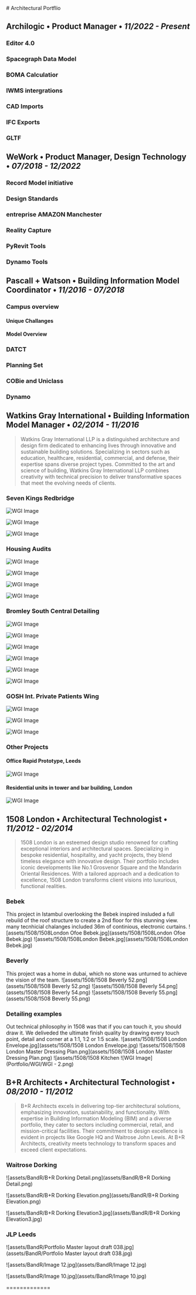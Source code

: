 <link href="style.css" rel="stylesheet">
# Architectural Portflio 

## Archilogic • Product Manager • *11/2022 - Present*  
### Editor 4.0
### Spacegraph Data Model 
### BOMA Calculatior
### IWMS intergrations 
### CAD Imports 
### IFC Exports 
### GLTF 

## WeWork • Product Manager, Design Technology • *07/2018 - 12/2022*
### Record Model initiative
### Design Standards
### entreprise AMAZON Manchester 
### Reality Capture
### PyRevit Tools
### Dynamo Tools 

## Pascall + Watson • Building Information Model Coordinator • *11/2016 - 07/2018*
### Campus overview
#### Unique Challanges
#### Model Overview 
### DATCT 
### Planning Set
### COBie and Uniclass 
### Dynamo 

## Watkins Gray International • Building Information Model Manager • *02/2014 - 11/2016*
> Watkins Gray International LLP is a distinguished architecture and design firm dedicated to enhancing lives through innovative and sustainable building solutions. Specializing in sectors such as education, healthcare, residential, commercial, and defense, their expertise spans diverse project types. Committed to the art and science of building, Watkins Gray International LLP combines creativity with technical precision to deliver transformative spaces that meet the evolving needs of clients.
### Seven Kings Redbridge

![WGI Image](assets/WGI/WGI-b13.png)

![WGI Image](assets/WGI/WGI-b14.png)

![WGI Image](assets/WGI/WGI-SevenKingsPartPlan.jpg)

### Housing Audits 
![WGI Image](assets/WGI/WGI-Audit1.jpg)

![WGI Image](assets/WGI/WGI-Audit2.jpg)

![WGI Image](assets/WGI/WGI-AuditNavis.JPG)

![WGI Image](assets/WGI/WGI-4.png)

### Bromley South Central Detailing
![WGI Image](assets/WGI/WGI-BSC-plan1.jpg)

![WGI Image](assets/WGI/WGI-BSC-plan-iso1.jpg)

![WGI Image](assets/WGI/WGI-6.png)

![WGI Image](assets/WGI/WGI-BSC-details2.jpg)

![WGI Image](assets/WGI/WGI-BSC-Detail1.jpg)

![WGI Image](assets/WGI/WGI-RoofDetail.jpg)

### GOSH Int. Private Patients Wing
![WGI Image](assets/WGI/WGI-IPP-SitePhoto.JPG)

![WGI Image](assets/WGI/WGI-IPP-002.jpg)

![WGI Image](assets/WGI/WGI-IPP-006.jpg)

### Other Projects

#### Office Rapid Prototype, Leeds
![WGI Image](assets/WGI/WGI-2.png)

#### Residential units in tower and bar building, London
![WGI Image](assets/WGI/WGI-OtherHohusing.JPG)

## 1508 London • Architectural Technologist • *11/2012 - 02/2014*
> 1508 London is an esteemed design studio renowned for crafting exceptional interiors and architectural spaces. Specializing in bespoke residential, hospitality, and yacht projects, they blend timeless elegance with innovative design. Their portfolio includes iconic developments like No.1 Grosvenor Square and the Mandarin Oriental Residences. With a tailored approach and a dedication to excellence, 1508 London transforms client visions into luxurious, functional realities.

### Bebek
This project in Istambul overlooking the Bebek inspired insluded a full rebuild of the roof structure to create a 2nd floor for this stunning view. many tecnhicial chalanges included 36m of continious, electronic curtains. 
![assets/1508/1508London Ofoe Bebek.jpg](assets/1508/1508London Ofoe Bebek.jpg)
![assets/1508/1508London Bebek.jpg](assets/1508/1508London Bebek.jpg)

### Beverly
This project was a home in dubai, which no stone was unturned to achieve the vision of the team.
![assets/1508/1508 Beverly 52.png](assets/1508/1508 Beverly 52.png)
![assets/1508/1508 Beverly 54.png](assets/1508/1508 Beverly 54.png)
![assets/1508/1508 Beverly 55.png](assets/1508/1508 Beverly 55.png)
### Detailing examples 
Out technical philosophy in 1508 was that if you can touch it, you should draw it. We deliveded the ultimate finish quality by drawing every touch point, detail and corner at a 1:1, 1:2 or 1:5 scale. 
![assets/1508/1508 London Envelope.jpg](assets/1508/1508 London Envelope.jpg)
![assets/1508/1508 London Master Dressing Plan.png](assets/1508/1508 London Master Dressing Plan.png)
![assets/1508/1508 Kitchen ![WGI Image](Portfolio/WGI/WGI - 2.png)

## B+R Architects • Architectural Technologist • *08/2010 - 11/2012*
> B+R Architects excels in delivering top-tier architectural solutions, emphasizing innovation, sustainability, and functionality. With expertise in Building Information Modeling (BIM) and a diverse portfolio, they cater to sectors including commercial, retail, and mission-critical facilities. Their commitment to design excellence is evident in projects like Google HQ and Waitrose John Lewis. At B+R Architects, creativity meets technology to transform spaces and exceed client expectations.
### Waitrose Dorking
![assets/BandR/B+R Dorking Detail.png](assets/BandR/B+R Dorking Detail.png)

![assets/BandR/B+R Dorking Elevation.png](assets/BandR/B+R Dorking Elevation.png)

![assets/BandR/B+R Dorking Elevation3.jpg](assets/BandR/B+R Dorking Elevation3.jpg)

### JLP Leeds
![assets/BandR/Portfolio Master layout draft 038.jpg](assets/BandR/Portfolio Master layout draft 038.jpg)

![assets/BandR/Image 12.jpg](assets/BandR/Image 12.jpg)

![assets/BandR/Image 10.jpg](assets/BandR/Image 10.jpg)

=============

<script>
    document.addEventListener('DOMContentLoaded', function() {
        var headers = document.querySelectorAll('h2, h3');
        
        headers.forEach(function(header) {
            header.classList.add('collapsible');
            header.innerHTML = '- ' + header.innerHTML; // Initialize with open state

            header.addEventListener('click', function() {
                var isExpanded = header.innerHTML.startsWith('-');
                header.innerHTML = isExpanded
                    ? '+ ' + header.innerHTML.substring(2) // Closed state
                    : '- ' + header.innerHTML.substring(2); // Open state

                var nextElement = header.nextElementSibling;
                while (nextElement && nextElement.tagName !== header.tagName) {
                    if (nextElement.matches('h2, h3, h4, h5')) {
                        nextElement.innerHTML = isExpanded ? '+ ' + nextElement.innerHTML.substring(2) : '- ' + nextElement.innerHTML.substring(2);
                    }
                    nextElement.style.display = isExpanded ? 'none' : 'block';
                    nextElement = nextElement.nextElementSibling;
                }
            });
        });
    });
</script>
